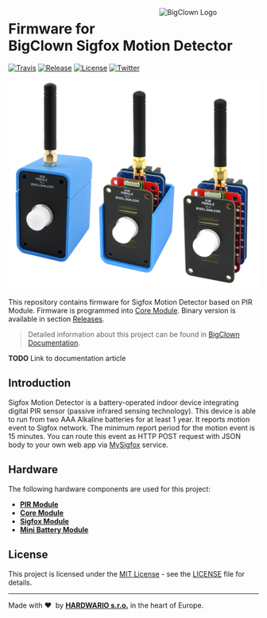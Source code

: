<a href="https://www.bigclown.com/"><img src="https://bigclown.sirv.com/logo.png" width="200" height="59" alt="BigClown Logo" align="right"></a>

# Firmware for BigClown Sigfox Motion Detector

[![Travis](https://img.shields.io/travis/bigclownlabs/bcp-sigfox-motion-detector/master.svg)](https://travis-ci.org/bigclownlabs/bcp-sigfox-motion-detector)
[![Release](https://img.shields.io/github/release/bigclownlabs/bcp-sigfox-motion-detector.svg)](https://github.com/bigclownlabs/bcp-sigfox-motion-detector/releases)
[![License](https://img.shields.io/github/license/bigclownlabs/bcp-sigfox-motion-detector.svg)](https://github.com/bigclownlabs/bcp-sigfox-motion-detector/blob/master/LICENSE)
[![Twitter](https://img.shields.io/twitter/follow/BigClownLabs.svg?style=social&label=Follow)](https://twitter.com/BigClownLabs)

![Photo of Sigfox Motion Detector assembly](doc/sigfox-motion-detector-enclosures.png)

This repository contains firmware for Sigfox Motion Detector based on PIR Module.
Firmware is programmed into [Core Module](https://shop.bigclown.com/products/core-module).
Binary version is available in section [Releases](https://github.com/bigclownlabs/bcp-sigfox-motion-detector/releases).

> Detailed information about this project can be found in [BigClown Documentation](https://doc.bigclown.com).

**TODO** Link to documentation article

## Introduction

Sigfox Motion Detector is a battery-operated indoor device integrating digital PIR sensor (passive infrared sensing technology).
This device is able to run from two AAA Alkaline batteries for at least 1 year.
It reports motion event to Sigfox network.
The minimum report period for the motion event is 15 minutes.
You can route this event as HTTP POST request with JSON body to your own web app via [MySigfox](https://www.mysigfox.com) service.

## Hardware

The following hardware components are used for this project:

* **[PIR Module](https://shop.bigclown.com/products/pir-module)**
* **[Core Module](https://shop.bigclown.com/products/core-module)**
* **[Sigfox Module](https://shop.bigclown.com/products/sigfox-module)**
* **[Mini Battery Module](https://shop.bigclown.com/products/mini-battery-module)**

## License

This project is licensed under the [MIT License](https://opensource.org/licenses/MIT/) - see the [LICENSE](LICENSE) file for details.

---

Made with &#x2764;&nbsp; by [**HARDWARIO s.r.o.**](https://www.hardwario.com/) in the heart of Europe.
